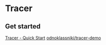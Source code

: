 # Tracer
## Get started
[Tracer - Quick Start](https://apptracer.ru/doc/android/quick-start/)
[odnoklassniki/tracer-demo](https://github.com/odnoklassniki/tracer-demo)
